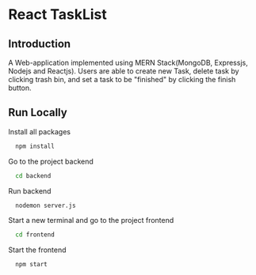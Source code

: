 
# React TaskList



## Introduction
A Web-application implemented using MERN Stack(MongoDB, Expressjs, Nodejs and Reactjs). Users are able to create new Task, delete task by clicking trash bin, and set a task to be "finished" by clicking the finish button.
## Run Locally

Install all packages

```bash
  npm install
```

Go to the project  backend

```bash
  cd backend
```

Run backend

```bash
  nodemon server.js
```

Start a new terminal and go to the project frontend

```bash
  cd frontend
```

Start the frontend

```bash
  npm start
```

